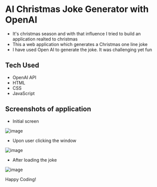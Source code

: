 # AI Christmas Joke Generator with OpenAI

- It's christmas season and with that influence I tried to build an application realted to christmas
- This a web application which generates a Christmas one line joke
- I have used Open AI to generate the joke. It was challenging yet fun

## Tech Used

- OpenAI API
- HTML
- CSS
- JavaScript


## Screenshots of application

- Initial screen

![image](https://github.com/Shanmukh459/AI-christmas-joke-generator/assets/52078988/fb03417c-7a23-4619-85c1-e864d63e7304)

- Upon user clicking the window

![image](https://github.com/Shanmukh459/AI-christmas-joke-generator/assets/52078988/38f603a0-f1d9-4195-a7b0-b087aeb78ba6)

- After loading the joke

![image](https://github.com/Shanmukh459/AI-christmas-joke-generator/assets/52078988/9a3651c1-86c4-490f-9a84-4abc9c2e741f)


Happy Coding!
